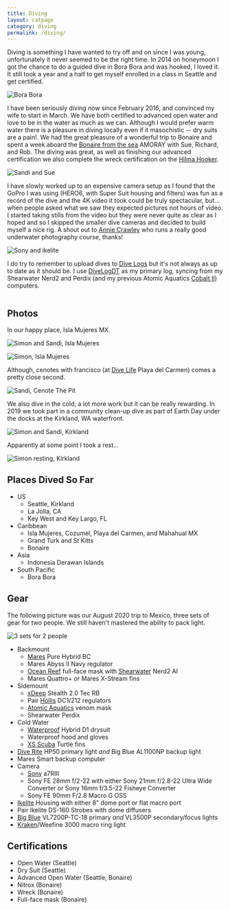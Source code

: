 ```yaml
---
title: Diving
layout: catpage
category: diving
permalink: /diving/
---
```


Diving is something I have wanted to try off and on since I was young, unfortunately
it never seemed to be the right time. In 2014 on honeymoon I got the chance to do a 
guided dive in Bora Bora and was hooked, I loved it. It still took a year and a half 
to get myself enrolled in a class in Seattle and get certified.

![Bora Bora](assets/img/diving/dive-bora-bora.jpg)

I have been seriously diving now since February 2016, and convinced my wife to start in 
March. We have both certified to advanced open water and love to be in the water as much 
as we can. Although I would prefer warm water there is a pleasure in diving locally even 
if it masochistic -- dry suits are a pain!. We had the great pleasure of a wonderful
trip to Bonaire and spent a week aboard the [Bonaire from the sea](http://bonairefromthesea.org/index.html) 
AMORAY with Sue, Richard, and Rob. The diving was great, as well as finishing our
advanced certification we also complete the wreck certification on the
[Hilma Hooker](https://en.wikipedia.org/wiki/Hilma_Hooker).

![Sandi and Sue](assets/img/diving/dive-sandi-sue.jpg)

I have slowly worked up to an expensive camera setup as I found that the GoPro I was
using (HERO6, with Super Suit housing and filters) was fun as a record of the dive
and the 4K video it took could be truly spectacular, but... when people asked what we 
saw they expected pictures not hours of video. I started taking stills from the video
but they were never quite as clear as I hoped and so I skipped the smaller dive
cameras and decided to build myself a nice rig. A shout out to 
[Annie Crawley](https://www.anniecrawley.com/) who runs a really good underwater 
photography course, thanks!

![Sony and ikelite](assets/img/diving/dive-camera-2020.jpg)

I do try to remember to upload dives to [Dive Logs](https://en.divelogs.de/profile/johnstonskj)
but it's not always as up to date as it should be. I use [DiveLogDT](http://www.moremobilesoftware.com/DiveLogDT/)
as my primary log, syncing from my Shearwater Nerd2 and Perdix (and my previous Atomic 
Aquatics [Cobalt II](https://www.atomicaquatics.com/computer.html)) computers.

<div id="divelog-latest" style="display: flex; justify-content: center; margin-bottom: 15px;">
  <script language='Javascript' src='https://en.divelogs.de/mylatestdivebig.php?user=johnstonskj' type='text/javascript'></script>
</div>

## Photos

In our happy place, Isla Mujeres MX.

![Simon and Sandi, Isla Mujeres](assets/img/diving/dive-isla-us.JPG)

![Simon, Isla Mujeres](assets/img/diving/dive-isla-simon.jpg)

Although, cenotes with francisco (at [Dive Life](http://divelife.mx/en/) Playa del Carmen)
comes a pretty close second.

![Sandi, Cenote The Pit](assets/img/diving/dive-pit-sandi.png)

We also dive in the cold, a lot more work but it can be really rewarding. In 2019 we 
took part in a community clean-up dive as part of Earth Day under the docks at the 
Kirkland, WA waterfront.

![Simon and Sandi, Kirkland](assets/img/diving/dive-cleanup.jpg)

Apparently at some point I took a rest...

![Simon resting, Kirkland](assets/img/diving/dive-cleanup-simon.jpg)

## Places Dived So Far

* US
  * Seattle, Kirkland
  * La Jolla, CA
  * Key West and Key Largo, FL
* Caribbean
  * Isla Mujeres, Cozumel, Playa del Carmen, and Mahahual MX
  * Grand Turk and St Kitts
  * Bonaire
* Asia
  * Indonesia Derawan Islands
* South Pacific
  * Bora Bora

## Gear

The following picture was our August 2020 trip to Mexico, three sets of gear for two people. We still haven't mastered
the ability to pack light.

![3 sets for 2 people](assets/img/diving/dive-gear-2020.jpg)

* Backmount
  * [Mares](https://www.mares.com/us-US/home/) Pure Hybrid BC
  * Mares Abyss II Navy regulator
  * [Ocean Reef](https://diving.oceanreefgroup.com/) full-face mask with [Shearwater](https://www.shearwater.com/products/) Nerd2 AI
  * Mares Quattro+ _or_ Mares X-Stream fins
* Sidemount
  * [xDeep](https://www.xdeep.eu/) Stealth 2.0 Tec RB
  * Pair [Hollis](https://www.hollis.com/) DC1/212 regulators
  * [Atomic Aquatics](https://www.atomicaquatics.com/) venom mask
  * Shearwater Perdix
* Cold Water
  * [Waterproof](http://waterproof-usa.com/) Hybrid D1 drysuit
  * Waterproof hood and gloves
  * [XS Scuba](https://www.xsscuba.com/fins) Turtle fins
* [Dive Rite](https://www.diverite.com/product-categories/lights/) HP50 primary light _and_ Big Blue AL1100NP backup light
* Mares Smart backup computer
* Camera
  * [Sony](https://www.sony.com/electronics/interchangeable-lens-camera-products/t/interchangeable-lens-cameras) a7RIII
  * Sony FE 28mm f/2-22 with either Sony 21mm f/2.8-22 Ultra Wide Converter _or_ Sony 16mm f/3.5-22 Fisheye Converter
  * Sony FE 90mm F/2.8 Macro G OSS
* [Ikelite](https://www.ikelite.com/) Housing with either 8" dome port _or_ flat macro port
* Pair Ikelite DS-160 Strobes with dome diffusers
* [Big Blue](https://bigbluedivelights.com/) VL7200P-TC-18 primary _and_ VL3500P secondary/focus lights
* [Kraken](https://krakensports.ca/product-category/photography-lighting/)/Weefine 3000 macro ring light

## Certifications

* Open Water (Seattle)
* Dry Suit (Seattle)
* Advanced Open Water (Seattle, Bonaire)
* Nitrox (Bonaire)
* Wreck (Bonaire)
* Full-face mask (Bonaire)

